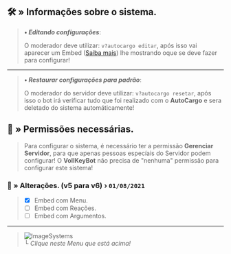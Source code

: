 ## 🛠️ » Informações sobre o sistema.
> **• *Editando configurações***:
> 
> O moderador deve utilizar: `v?autocargo editar`, após isso vai aparecer um Embed ([Saiba mais](https://google.com/)) lhe mostrando oque se deve fazer para configurar!
** **
> **• *Restaurar configurações para padrão***:
> 
> O moderador do servidor deve utilizar: `v?autocargo resetar`, após isso o bot irá verificar tudo que foi realizado com o **AutoCargo** e sera deletado do sistema automáticamente!



## 🔖 » Permissões necessárias.
> Para configurar o sistema, é necessário ter a permissão **Gerenciar Servidor**, para que apenas pessoas especíais do Servidor podem configurar! O **VollKeyBot** não precisa de "nenhuma" permissão para configurar este sistema!


### 📜 » Alterações. (**v5** para **v6**) › `01/08/2021`
> - [x] Embed com Menu.
> - [ ] Embed com Reações.
> - [ ] Embed com Argumentos.

** ** 
> ![ImageSystems](https://i.imgur.com/IKzL4Oc.png)<br>
> **└** *Clique neste Menu que está acima!*